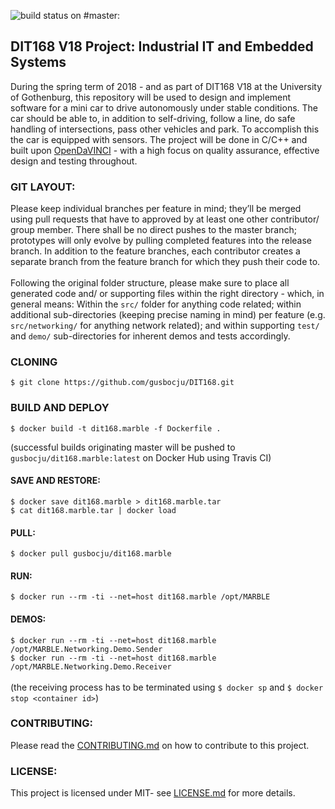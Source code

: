 ![build status on #master:](https://travis-ci.org/gusbocju/DIT168.svg?branch=master)

## DIT168 V18 Project: Industrial IT and Embedded Systems

During the spring term of 2018 - and as part of DIT168 V18 at the University of Gothenburg, this repository will be used to design and implement software for a mini car to drive autonomously under stable conditions. The car should be able to, in addition to self-driving, follow a line, do safe handling of intersections, pass other vehicles and park. To accomplish this the car is equipped with sensors. The project will be done in C/C++ and built upon [OpenDaVINCI](http://opendavinci.cse.chalmers.se/www/) - with a high focus on quality assurance, effective design and testing throughout. 

### GIT LAYOUT:

Please keep individual branches per feature in mind; they’ll be merged using pull requests that have to approved by at least one other contributor/ group member. There shall be no direct pushes to the master branch; prototypes will only evolve by pulling completed features into the release branch. In addition to the feature branches, each contributor creates a separate branch from the feature branch for which they push their code to.\
\
Following the original folder structure, please make sure to place all generated code and/ or supporting files within the right directory - which, in general means: 
Within the `src/` folder for anything code related; within additional sub-directories (keeping precise naming in mind) per feature (e.g. `src/networking/` for anything network related); and within supporting `test/` and `demo/` sub-directories for inherent demos and tests accordingly.

### CLONING
`$ git clone https://github.com/gusbocju/DIT168.git`

### BUILD AND DEPLOY
`$ docker build -t dit168.marble -f Dockerfile .`

(successful builds originating master will be pushed to `gusbocju/dit168.marble:latest` on Docker Hub using Travis CI)

#### SAVE AND RESTORE:
`$ docker save dit168.marble > dit168.marble.tar`\
`$ cat dit168.marble.tar | docker load`

#### PULL:
`$ docker pull gusbocju/dit168.marble`

#### RUN:
`$ docker run --rm -ti --net=host dit168.marble /opt/MARBLE`

#### DEMOS:
`$ docker run --rm -ti --net=host dit168.marble /opt/MARBLE.Networking.Demo.Sender`\
`$ docker run --rm -ti --net=host dit168.marble /opt/MARBLE.Networking.Demo.Receiver`\
\
(the receiving process has to be terminated using `$ docker sp` and `$ docker stop <container id>`)

### CONTRIBUTING:
Please read the [CONTRIBUTING.md](CONTRIBUTING.md) on how to contribute to this project.

### LICENSE:
This project is licensed under MIT- see [LICENSE.md](LICENSE.md) for more details.





